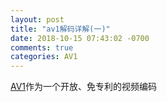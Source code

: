 ```yaml
---
layout: post
title: "av1解码详解(一)"
date: 2018-10-15 07:43:02 -0700
comments: true
categories: AV1
---
```


[AV1](https://en.wikipedia.org/wiki/AV1)作为一个开放、免专利的视频编码
